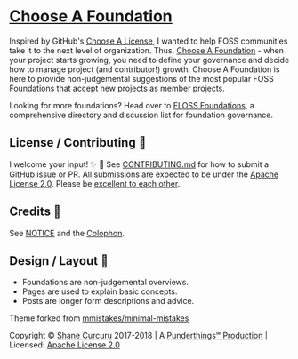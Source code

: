 # [Choose A Foundation](http://chooseafoundation.com/)

Inspired by GitHub's [Choose A License](https://choosealicense.com/), I wanted to help FOSS communities take it to the next level of organization.  Thus, [Choose A Foundation](http://chooseafoundation.com/) - when your project starts growing, you need to define your governance and decide how to manage project (and contributor!) growth.  Choose A Foundation is here to provide non-judgemental suggestions of the most popular FOSS Foundations that accept new projects as member projects.

Looking for more foundations?  Head over to [FLOSS Foundations](https://flossfoundations.org/), a comprehensive directory and discussion list for foundation governance.

## License / Contributing :pencil:

I welcome your input! :sparkles: :tada: See [CONTRIBUTING.md](CONTRIBUTING.md) for how to submit a GitHub issue or PR.  All submissions are expected to be under the [Apache License 2.0](LICENSE).  Please be [excellent to each other](CODE_OF_CONDUCT.md).

## Credits :clap:

See [NOTICE](NOTICE) and the [Colophon](http://chooseafoundation.com/colophon).

## Design / Layout :art:

- Foundations are non-judgemental overviews.
- Pages are used to explain basic concepts.
- Posts are longer form descriptions and advice.

Theme forked from [mmistakes/minimal-mistakes](https://github.com/mmistakes/minimal-mistakes)

Copyright © [Shane Curcuru](http://shanecurcuru.org/) 2017-2018 | A [Punderthings℠ Production](http://punderthings.com/) | Licensed: [Apache License 2.0](http://www.apache.org/licenses/LICENSE-2.0.html)
